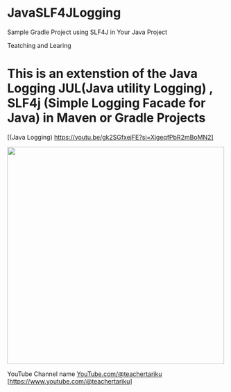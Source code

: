 # JavaSLF4JLogging
Sample Gradle Project using SLF4J in Your Java Project   
 
Teatching and Learing 

# This is an extenstion of the  Java Logging JUL(Java utility Logging) , SLF4j (Simple Logging Facade for Java) in Maven or Gradle Projects
[(Java Logging) https://youtu.be/gk2SGfxejFE?si=XjgeqfPbR2mBoMN2]

<img src="https://tahmed30.github.io/JavaUtilityLogging/images/JavaLogging.png" width="500">

YouTube Channel name [YouTube.com/@teachertariku](https://www.youtube.com/@teachertariku) [https://www.youtube.com/@teachertariku]
